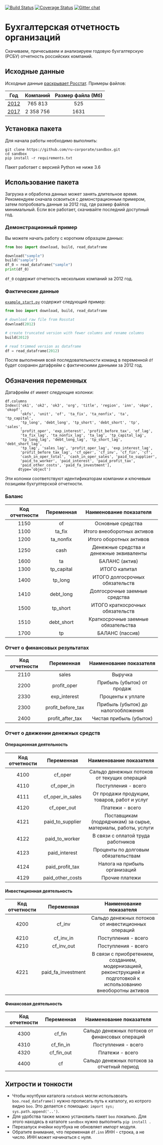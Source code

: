 [![Build Status](https://travis-ci.com/ru-corporate/sandbox.svg?branch=master)](https://travis-ci.com/ru-corporate/sandbox)
[![Coverage Status](https://coveralls.io/repos/github/ru-corporate/sandbox/badge.svg?branch=master)](https://coveralls.io/github/ru-corporate/sandbox?branch=master)
[![Gitter chat](https://badges.gitter.im/gitterHQ/gitter.png)](https://gitter.im/ru-corporate-talk/community) 
 
# Бухгалтерская отчетность организаций

Cкачиваем, причесываем и анализируем годовую бухгалтерскую (РСБУ) отчетность российских компаний.

## Исходные данные

Исходные данные [раскрывает Росстат][gks]. Примеры файлов:

| Год          |  Компаний  | Размер файла (Мб) |
|--------------|:----------:|:-----------------:|
| [2012][2012] |   765 813  |        525        |
| [2017][2017] | 2 358 756  |       1631        |

[gks]: http://www.gks.ru/opendata/dataset?q=%D0%BE%D1%82%D1%87%D0%B5%D1%82%D0%BD%D0%BE%D1%81%D1%82%D1%8C+%D0%BE%D1%80%D0%B3%D0%B0%D0%BD%D0%B8%D0%B7%D0%B0%D1%86%D0%B8%D0%B9+&sort=score+desc%2C+metadata_modified+desc
[2012]: http://www.gks.ru/opendata/dataset/7708234640-bdboo2012
[2017]: http://www.gks.ru/opendata/dataset/7708234640-bdboo2017

## Установка пакета

Для начала работы необходимо выполнить:

```
git clone https://github.com/ru-corporate/sandbox.git
cd sandbox
pip install -r requirements.txt 
```
Пакет работает с версией Python не ниже 3.6

## Использование пакета

Загрузка и обработка данных может занять длительное время. 
Рекомендуем сначала освоиться с демонстрационным примером,
затем попробовать данные за 2012 год, где размер файлов 
минимальный. Если все работает, скачивайте последний доступный год. 

### Демонстрационный пример

Вы можете начать работу с коротким образцом данных:

```python
from boo import download, build, read_dataframe

download("sample")
build("sample")
df_0 = read_dataframe("sample")
print(df_0)
```
`df_0` содержит отчетность нескольких компаний за 2012 год. 

### Фактические данные

[`example_start.py`](example_start.py) содержит следующий пример:

```python
from boo import download, build, read_dataframe

# download raw file from Rosstat
download(2012)

# create truncated version with fewer columns and rename columns 
build(2012)

# read trimmed version as dataframe
df = read_dataframe(2012)
```

После выполнения всей последовательности команд в переменной `df` будет 
сохранен датафрейм с фактическими данными за 2012 год. 

## Обзначения переменных

Датафрейм `df` имеет следующие колонки:

<!-- FIMXE: Колонки частично устарели -->

```
df.columns
Index(['ok1', 'ok2', 'ok3', 'org', 'title', 'region', 'inn', 'okpo', 'okopf',
       'okfs', 'unit', 'of', 'ta_fix', 'ta_nonfix', 'ta', 'tp_capital',
       'tp_long', 'debt_long', 'tp_short', 'debt_short', 'tp', 'sales',
       'profit_oper', 'exp_interest', 'profit_before_tax', 'of_lag',
       'ta_fix_lag', 'ta_nonfix_lag', 'ta_lag', 'tp_capital_lag',
       'tp_long_lag', 'debt_long_lag', 'tp_short_lag', 'debt_short_lag',
       'tp_lag', 'sales_lag', 'profit_oper_lag', 'exp_interest_lag',
       'profit_before_tax_lag', 'cf_oper', 'cf_inv', 'cf_fin', 'cf',
       'cash_in_oper_total', 'cash_in_oper_sales', 'paid_to_supplier',
       'paid_to_worker', 'paid_interest', 'paid_profit_tax',
       'paid_other_costs', 'paid_fa_investment'],
      dtype='object')
```

Эти колонки соответствуют идентификаторам компании и ключевым позициям бухгултерской отчетности.

<!-- ТОDО: Вставить таблицы с иденитификаторами -->


### Баланс
| Код отчетности | Переменная | Наименование показателя |
| :------------: | :--------: | :---------------------: |
| 1150 | of | Основные средства |
| 1100 | ta_fix | Итого внеоборотных активов |
| 1200 | ta_nonfix | Итого оборотных активов |
| 1250 | cash | Денежные средства и денежные эквиваленты |
| 1600 | ta | БАЛАНС (актив) |
| 1300 | tp_capital | ИТОГО капитал |
| 1400 | tp_long | ИТОГО долгосрочных обязательств |
| 1410 | debt_long | Долгосрочные заемные средства |
| 1500 | tp_short | ИТОГО краткосрочных обязательств |
| 1510 | debt_short | Краткосрочные заемные обязательства |
| 1700 | tp | БАЛАНС (пассив) |

### Отчет о финансовых результатах
| Код отчетности | Переменная | Наименование показателя |
| :------------: | :--------: | :---------------------: |
| 2110 | sales | Выручка |
| 2200 | profit_oper | Прибыль (убыток) от продаж |
| 2330 | exp_interest | Проценты к уплате |
| 2300 | profit_before_tax | Прибыль (убыток) до налогообложения |
| 2400 | profit_after_tax | Чистая прибыль (убыток) |

### Отчет о движении денежных средств

#### Операционная деятельность
| Код отчетности | Переменная | Наименование показателя |
| :------------: | :--------: | :---------------------: |
| 4100 | cf_oper | Сальдо денежных потоков от текущих операций |
| 4110 | cf_oper_in | Поступления - всего |
| 4111 | cf_oper_in_sales | От продажи продукции, товаров, работ и услуг |
| 4120 | cf_oper_out | Платежи - всего |
| 4121 | paid_to_supplier | Поставщикам (подрядчикам) за сырье, материалы, работы, услуги |
| 4122 | paid_to_worker | В связи с оплатой труда работников |
| 4123 | paid_interest | Проценты по долговым обязательствам |
| 4124 | paid_profit_tax | Налога на прибыль организаций |
| 4129 | paid_other_costs | Прочие платежи |

#### Инвестиционная деятельность
| Код отчетности | Переменная | Наименование показателя |
| :------------: | :--------: | :---------------------: |
| 4200 | cf_inv | Сальдо денежных потоков от инвестиционных операций |
| 4210 | cf_inv_in | Поступления - всего |
| 4210 | cf_inv_out | Поступления - всего |
| 4221 | paid_fa_investment | В связи с приобретением, созданием, модернизацией, реконструкцией и подготовкой к использованию внеоборотны активов |

#### Финансовая деятельность
| Код отчетности | Переменная | Наименование показателя |
| :------------: | :--------: | :---------------------: |
| 4300 | cf_fin | Сальдо денежных потоков от финансовых операций |
| 4310 | cf_fin_in | Поступления - всего |
| 4320 | cf_fin_out | Платежи - всего |
| 4400 | cf | Сальдо денежных потоков за отчетный период |

<!-- ТОDО: Вывести строку 4400 в отдельную -->

## Хитрости и тонкости

- Чтобы ноутбуки каталога `notebook` могли использвоать `boo.read_dataframe()`
  нужно прописать путь к каталогу, из котрого видно  `boo`. Это делается 
  с помощью: `import sys; sys.path.append('..')`.
- Для удобства также можно установить пакет `boo` локально. Для этого находясь 
  в каталоге `sandbox` нужно выполнить `pip install .`
- Перезапуск ячейки ноутбука не обновляет импорт модуля.
- Обратите внимание, что переменная `df.inn` ИНН - строка, а не число. ИНН может начинаться с нуля.
